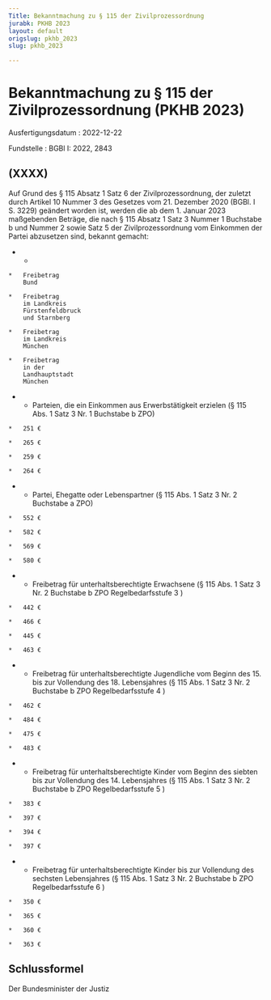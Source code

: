 ```yaml
---
Title: Bekanntmachung zu § 115 der Zivilprozessordnung
jurabk: PKHB 2023
layout: default
origslug: pkhb_2023
slug: pkhb_2023

---
```


# Bekanntmachung zu § 115 der Zivilprozessordnung (PKHB 2023)

Ausfertigungsdatum
:   2022-12-22

Fundstelle
:   BGBl I: 2022, 2843


## (XXXX)

Auf Grund des § 115 Absatz 1 Satz 6 der Zivilprozessordnung, der
zuletzt durch Artikel 10 Nummer 3 des Gesetzes vom 21. Dezember 2020
(BGBl. I S. 3229) geändert worden ist, werden die ab dem 1. Januar
2023 maßgebenden Beträge, die nach § 115 Absatz 1 Satz 3 Nummer 1
Buchstabe b und Nummer 2 sowie Satz 5 der Zivilprozessordnung vom
Einkommen der Partei abzusetzen sind, bekannt gemacht:



*    *
    *   Freibetrag
        Bund

    *   Freibetrag
        im Landkreis
        Fürstenfeldbruck
        und Starnberg

    *   Freibetrag
        im Landkreis
        München

    *   Freibetrag
        in der
        Landhauptstadt
        München


*    *   Parteien, die ein Einkommen aus
        Erwerbstätigkeit erzielen
        (§ 115 Abs. 1 Satz 3 Nr. 1
        Buchstabe b ZPO)

    *   251 €

    *   265 €

    *   259 €

    *   264 €


*    *   Partei, Ehegatte oder Lebenspartner
        (§ 115 Abs. 1 Satz 3 Nr. 2
        Buchstabe a ZPO)

    *   552 €

    *   582 €

    *   569 €

    *   580 €


*    *   Freibetrag für unterhaltsberechtigte
        Erwachsene
        (§ 115 Abs. 1 Satz 3 Nr. 2
        Buchstabe b ZPO
        Regelbedarfsstufe 3                     )

    *   442 €

    *   466 €

    *   445 €

    *   463 €


*    *   Freibetrag für unterhaltsberechtigte
        Jugendliche vom Beginn des 15. bis
        zur Vollendung des 18. Lebensjahres
        (§ 115 Abs. 1 Satz 3 Nr. 2
        Buchstabe b ZPO
        Regelbedarfsstufe 4                     )

    *   462 €

    *   484 €

    *   475 €

    *   483 €


*    *   Freibetrag für unterhaltsberechtigte
        Kinder vom Beginn des siebten bis
        zur Vollendung des 14. Lebensjahres
        (§ 115 Abs. 1 Satz 3 Nr. 2
        Buchstabe b ZPO
        Regelbedarfsstufe 5                     )

    *   383 €

    *   397 €

    *   394 €

    *   397 €


*    *   Freibetrag für unterhaltsberechtigte
        Kinder bis zur Vollendung des
        sechsten Lebensjahres
        (§ 115 Abs. 1 Satz 3 Nr. 2
        Buchstabe b ZPO
        Regelbedarfsstufe 6                     )

    *   350 €

    *   365 €

    *   360 €

    *   363 €




## Schlussformel

Der Bundesminister der Justiz

